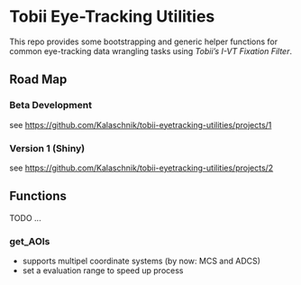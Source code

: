 # Tobii Eye-Tracking Utilities
This repo provides some bootstrapping and generic helper functions for common eye-tracking data wrangling tasks using *Tobii’s I-VT Fixation Filter*.

## Road Map
### Beta Development
see https://github.com/Kalaschnik/tobii-eyetracking-utilities/projects/1

### Version 1 (Shiny)
see https://github.com/Kalaschnik/tobii-eyetracking-utilities/projects/2

## Functions
TODO ...
### get_AOIs
- supports multipel coordinate systems (by now: MCS and ADCS)
- set a evaluation range to speed up process
